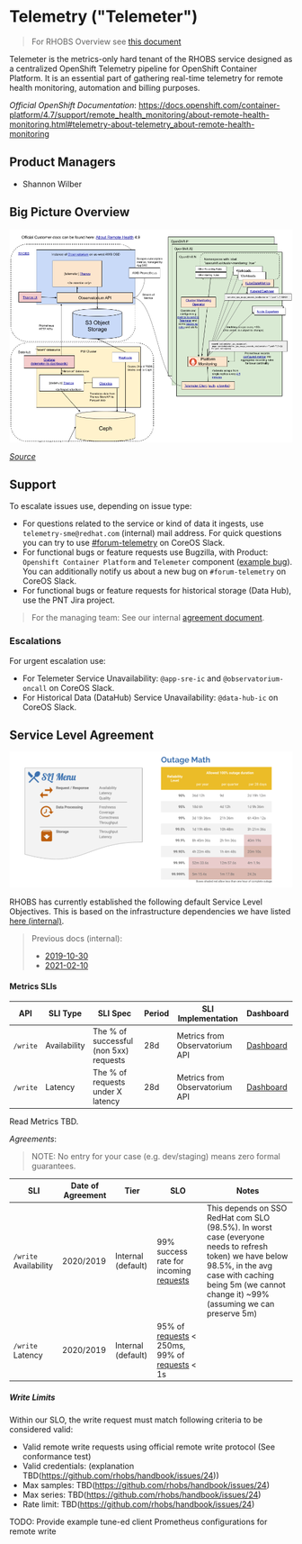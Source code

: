 # Telemetry ("Telemeter")

> For RHOBS Overview see [this document](README.md)

Telemeter is the metrics-only hard tenant of the RHOBS service designed as a centralized OpenShift Telemetry pipeline for OpenShift Container Platform. It is an essential part of gathering real-time telemetry for remote health monitoring, automation and billing purposes.

*Official OpenShift Documentation*: https://docs.openshift.com/container-platform/4.7/support/remote_health_monitoring/about-remote-health-monitoring.html#telemetry-about-telemetry_about-remote-health-monitoring

## Product Managers

* Shannon Wilber

## Big Picture Overview

![](../../../assets/telemeter.png)

*[Source](https://docs.google.com/drawings/d/1eIAxCUS2v8Bt0-Ken2gHnx-Q1u8JNPfi2rMB-Azz5zI/edit)*

## Support

To escalate issues use, depending on issue type:

* For questions related to the service or kind of data it ingests, use `telemetry-sme@redhat.com` (internal) mail address. For quick questions you can try to use [#forum-telemetry](https://coreos.slack.com/archives/CEG5ZJQ1G) on CoreOS Slack.
* For functional bugs or feature requests use Bugzilla, with Product: `Openshift Container Platform` and `Telemeter` component ([example bug](https://bugzilla.redhat.com/show_bug.cgi?id=1914956)). You can additionally notify us about a new bug on `#forum-telemetry` on CoreOS Slack.
* For functional bugs or feature requests for historical storage (Data Hub), use the PNT Jira project.

> For the managing team: See our internal [agreement document](https://docs.google.com/document/d/1iAhzVxm2ovqkWxJCLplwR7Z-1gzXhfRKcHqXnpQh9Hg/edit#).

### Escalations

For urgent escalation use:

* For Telemeter Service Unavailability: `@app-sre-ic` and `@observatorium-oncall` on CoreOS Slack.
* For Historical Data (DataHub) Service Unavailability: `@data-hub-ic` on CoreOS Slack.

## Service Level Agreement

![SLO](../../../assets/slo-def.png)

RHOBS has currently established the following default Service Level Objectives. This is based on the infrastructure dependencies we have listed [here (internal)](https://visual-app-interface.devshift.net/services#/services/rhobs/app.yml).

> Previous docs (internal):
> * [2019-10-30](https://docs.google.com/document/d/1LN-3yDtXmiDmGi5ZwllklJCg3jx-4ysNv6oUZudFj2g/edit#heading=h.20e6cn146nls)
> * [2021-02-10](https://docs.google.com/document/d/1iGRsFMR9YmWG8Mk95UXU_PAUKvk1_zyNUkevbk7ZnFw/edit#heading=h.bupciudrwmna)

#### Metrics SLIs

| API      | SLI Type     | SLI Spec                               | Period | SLI Implementation             | Dashboard                                                                                           |
|----------|--------------|----------------------------------------|--------|--------------------------------|-----------------------------------------------------------------------------------------------------|
| `/write` | Availability | The % of successful (non 5xx) requests | 28d    | Metrics from Observatorium API | [Dashboard](https://grafana.app-sre.devshift.net/d/Tg-mH0rizaSJDKSADJ/telemeter?orgId=1&refresh=1m) |
| `/write` | Latency      | The % of requests under X latency      | 28d    | Metrics from Observatorium API | [Dashboard](https://grafana.app-sre.devshift.net/d/Tg-mH0rizaSJDKSADJ/telemeter?orgId=1&refresh=1m) |

Read Metrics TBD.

*Agreements*:

> NOTE: No entry for your case (e.g. dev/staging) means zero formal guarantees.

| SLI                   | Date of Agreement | Tier               | SLO                                                                             | Notes                                                                                                                                                                                                           |
|-----------------------|-------------------|--------------------|---------------------------------------------------------------------------------|-----------------------------------------------------------------------------------------------------------------------------------------------------------------------------------------------------------------|
| `/write` Availability | 2020/2019         | Internal (default) | 99% success rate for incoming [requests](#write-limits)                         | This depends on SSO RedHat com SLO (98.5%). In worst case (everyone needs to refresh token) we have below 98.5%, in the avg case with caching being 5m (we cannot change it) ~99% (assuming we can preserve 5m) |
| `/write` Latency      | 2020/2019         | Internal (default) | 95% of [requests](#write-limits) < 250ms, 99% of [requests](#write-limits) < 1s |                                                                                                                                                                                                                 |

##### Write Limits

Within our SLO, the write request must match following criteria to be considered valid:

* Valid remote write requests using official remote write protocol (See conformance test)
* Valid credentials: (explanation TBD(https://github.com/rhobs/handbook/issues/24))
* Max samples: TBD(https://github.com/rhobs/handbook/issues/24)
* Max series: TBD(https://github.com/rhobs/handbook/issues/24)
* Rate limit: TBD(https://github.com/rhobs/handbook/issues/24)

TODO: Provide example tune-ed client Prometheus configurations for remote write
